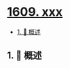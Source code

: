 # [1609. xxx](https://github.com/Tdahuyou/TNotes.leetcode/tree/main/notes/1609.%20xxx)

<!-- region:toc -->

- [1. 📝 概述](#1--概述)

<!-- endregion:toc -->

## 1. 📝 概述
